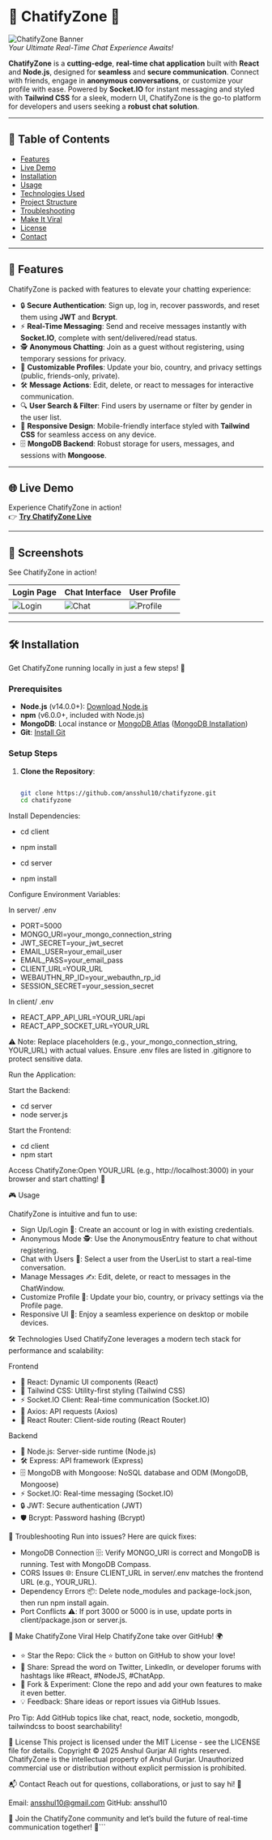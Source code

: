# 🌟 ChatifyZone 🌟

![ChatifyZone Banner](https://via.placeholder.com/1200x400.png?text=ChatifyZone+-+Real-Time+Chat+App)  
*Your Ultimate Real-Time Chat Experience Awaits!*

**ChatifyZone** is a **cutting-edge**, **real-time chat application** built with **React** and **Node.js**, designed for **seamless** and **secure communication**. Connect with friends, engage in **anonymous conversations**, or customize your profile with ease. Powered by **Socket.IO** for instant messaging and styled with **Tailwind CSS** for a sleek, modern UI, ChatifyZone is the go-to platform for developers and users seeking a **robust chat solution**.

---

## 📖 Table of Contents

- [Features](#-features)
- [Live Demo](#-live-demo)
- [Installation](#-installation)
- [Usage](#-usage)
- [Technologies Used](#-technologies-used)
- [Project Structure](#-project-structure)
- [Troubleshooting](#-troubleshooting)
- [Make It Viral](#-make-chatifyzone-viral)
- [License](#-license)
- [Contact](#-contact)

---

## 🚀 Features

ChatifyZone is packed with features to elevate your chatting experience:

- 🔒 **Secure Authentication**: Sign up, log in, recover passwords, and reset them using **JWT** and **Bcrypt**.
- ⚡ **Real-Time Messaging**: Send and receive messages instantly with **Socket.IO**, complete with sent/delivered/read status.
- 🕵️ **Anonymous Chatting**: Join as a guest without registering, using temporary sessions for privacy.
- 🎨 **Customizable Profiles**: Update your bio, country, and privacy settings (public, friends-only, private).
- 🛠️ **Message Actions**: Edit, delete, or react to messages for interactive communication.
- 🔍 **User Search & Filter**: Find users by username or filter by gender in the user list.
- 📱 **Responsive Design**: Mobile-friendly interface styled with **Tailwind CSS** for seamless access on any device.
- 🗄️ **MongoDB Backend**: Robust storage for users, messages, and sessions with **Mongoose**.

---

## 🌐 Live Demo

Experience ChatifyZone in action!  
👉 **[Try ChatifyZone Live](https://chatifyzone.vercel.app/)**  

---

## 📸 Screenshots

See ChatifyZone in action!  

| **Login Page** | **Chat Interface** | **User Profile** |
|----------------|-------------------|------------------|
| ![Login](https://via.placeholder.com/300x200.png?text=Login+Page) | ![Chat](https://via.placeholder.com/300x200.png?text=Chat+Interface) | ![Profile](https://via.placeholder.com/300x200.png?text=User+Profile) |

---

## 🛠️ Installation

Get ChatifyZone running locally in just a few steps! 🚀

### Prerequisites
- **Node.js** (v14.0.0+): [Download Node.js](https://nodejs.org/)
- **npm** (v6.0.0+, included with Node.js)
- **MongoDB**: Local instance or [MongoDB Atlas](https://www.mongodb.com/cloud/atlas) ([MongoDB Installation](https://www.mongodb.com/docs/manual/installation/))
- **Git**: [Install Git](https://git-scm.com/downloads)

### Setup Steps
1. **Clone the Repository**:
   ```bash
   
   git clone https://github.com/ansshul10/chatifyzone.git
   cd chatifyzone
   
Install Dependencies:

- cd client
- npm install

- cd server
- npm install

Configure Environment Variables:

In server/ .env

- PORT=5000
- MONGO_URI=your_mongo_connection_string
- JWT_SECRET=your_jwt_secret
- EMAIL_USER=your_email_user
- EMAIL_PASS=your_email_pass
- CLIENT_URL=YOUR_URL
- WEBAUTHN_RP_ID=your_webauthn_rp_id
- SESSION_SECRET=your_session_secret

In client/ .env

- REACT_APP_API_URL=YOUR_URL/api
- REACT_APP_SOCKET_URL=YOUR_URL

⚠️ Note: Replace placeholders (e.g., your_mongo_connection_string, YOUR_URL) with actual values. Ensure .env files are listed in .gitignore to protect sensitive data.

Run the Application:

Start the Backend:
- cd server
- node server.js

Start the Frontend:
- cd client
- npm start

Access ChatifyZone:Open YOUR_URL (e.g., http://localhost:3000) in your browser and start chatting! 🎉

🎮 Usage

ChatifyZone is intuitive and fun to use:

- Sign Up/Login 🔑: Create an account or log in with existing credentials.
- Anonymous Mode 🕵️: Use the AnonymousEntry feature to chat without registering.
- Chat with Users 💬: Select a user from the UserList to start a real-time conversation.
- Manage Messages ✍️: Edit, delete, or react to messages in the ChatWindow.
- Customize Profile 🎨: Update your bio, country, or privacy settings via the Profile page.
- Responsive UI 📱: Enjoy a seamless experience on desktop or mobile devices.


🛠️ Technologies Used
ChatifyZone leverages a modern tech stack for performance and scalability:

Frontend

- 🌟 React: Dynamic UI components (React)
- 🎨 Tailwind CSS: Utility-first styling (Tailwind CSS)
- ⚡ Socket.IO Client: Real-time communication (Socket.IO)
- 📡 Axios: API requests (Axios)
- 🧭 React Router: Client-side routing (React Router)

Backend

- 🚀 Node.js: Server-side runtime (Node.js)
- 🛠️ Express: API framework (Express)
- 🗄️ MongoDB with Mongoose: NoSQL database and ODM (MongoDB, Mongoose)
- ⚡ Socket.IO: Real-time messaging (Socket.IO)
- 🔒 JWT: Secure authentication (JWT)
- 🛡️ Bcrypt: Password hashing (Bcrypt)

🔧 Troubleshooting
Run into issues? Here are quick fixes:

- MongoDB Connection 🗄️: Verify MONGO_URI is correct and MongoDB is running. Test with MongoDB Compass.
- CORS Issues 🌐: Ensure CLIENT_URL in server/.env matches the frontend URL (e.g., YOUR_URL).
- Dependency Errors 📦: Delete node_modules and package-lock.json, then run npm install again.
- Port Conflicts ⚠️: If port 3000 or 5000 is in use, update ports in client/package.json or server.js.


🚀 Make ChatifyZone Viral
Help ChatifyZone take over GitHub! 🌍

- ⭐ Star the Repo: Click the ⭐ button on GitHub to show your love!
- 📣 Share: Spread the word on Twitter, LinkedIn, or developer forums with hashtags like #React, #NodeJS, #ChatApp.
- 🍴 Fork & Experiment: Clone the repo and add your own features to make it even better.
- 💡 Feedback: Share ideas or report issues via GitHub Issues.
 
Pro Tip: Add GitHub topics like chat, react, node, socketio, mongodb, tailwindcss to boost searchability!

📜 License
This project is licensed under the MIT License - see the LICENSE file for details.
Copyright © 2025 Anshul Gurjar
All rights reserved. ChatifyZone is the intellectual property of Anshul Gurjar. Unauthorized commercial use or distribution without explicit permission is prohibited.

📬 Contact
Reach out for questions, collaborations, or just to say hi! 👋

Email: ansshul10@gmail.com
GitHub: ansshul10

🌟 Join the ChatifyZone community and let’s build the future of real-time communication together! 🌟```
